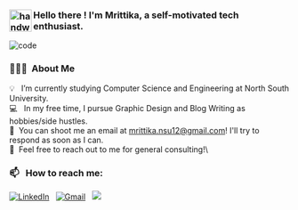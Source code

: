 ### <img alt="handwavegif" src="https://user-images.githubusercontent.com/39513876/112366216-8cfe7400-8cfe-11eb-8116-7d3dbae20e97.gif" width='40' align="left"/> Hello there ! I'm Mrittika, a self-motivated tech enthusiast.

![code](https://user-images.githubusercontent.com/73641232/138322869-408925ea-0e2b-4332-bf55-39413e62aed4.gif)

### 👨🏻‍💻 &nbsp;About Me

💡 &nbsp; I’m currently studying Computer Science and Engineering at North South University. \
💻 &nbsp; In my free time, I pursue Graphic Design and Blog Writing as hobbies/side hustles.\
🌱  &nbsp;You can shoot me an email at mrittika.nsu12@gmail.com! I'll try to respond as soon as I can.\
💬 &nbsp;Feel free to reach out to me for general consulting!\
### 📫 &nbsp; How to reach me:
<a href="https://www.linkedin.com/in/mrittika-sengupta-5469121ba/"><img alt="LinkedIn" src="https://img.shields.io/badge/linkedin%20-%230077B5.svg?&style=flat&logo=linkedin&logoColor=white"/></a> &nbsp;
<a href="mailto:mrittika.nsu12@gmail.com"><img alt="Gmail" src="https://img.shields.io/badge/Gmail-D14836?style=flat&logo=gmail&logoColor=white" /></a> &nbsp;
<a href="https://www.instagram.com/_m_r_i_t_t_i_/"><img src="https://img.shields.io/badge/-@m_r_i_t_t_i_-E4405F?style=flat&logo=Instagram&logoColor=white"/></a> &nbsp;
